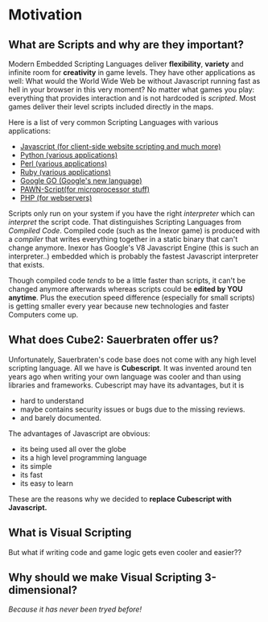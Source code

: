 # Motivation
## What are Scripts and why are they important?
Modern Embedded Scripting Languages deliver **flexibility**, **variety** and infinite room for **creativity** in game levels. They have other applications as well: What would the World Wide Web be without Javascript running fast as hell in your browser in this very moment?
No matter what games you play: everything that provides interaction and is not hardcoded is *scripted*.
Most games deliver their level scripts included directly in the maps.

Here is a list of very common Scripting Languages with various applications:
* [Javascript (for client-side website scripting and much more)](http://www.w3schools.com/js/default.asp)
* [Python (various applications)](https://www.python.org/)
* [Perl (various applications)](https://www.perl.org/)
* [Ruby (various applications)](https://www.ruby-lang.org/)
* [Google GO (Google's new language)](https://golang.org/)
* [PAWN-Script(for microprocessor stuff)](http://www.compuphase.com/pawn/pawn.htm)
* [PHP (for webservers)](https://php.net)

Scripts only run on your system if you have the right *interpreter* which can *interpret* the script code.
That distinguishes Scripting Languages from *Compiled Code*. Compiled code (such as the Inexor game) is produced with a *compiler* that writes everything together in a static binary that can't change anymore.
Inexor has Google's V8 Javascript Engine (this is such an interpreter..) embedded which is probably the fastest Javascript interpreter that exists. 

Though compiled code *tends* to be a little faster than scripts, it can't be changed anymore afterwards whereas scripts could be **edited by YOU anytime**. 
Plus the execution speed difference (especially for small scripts) is getting smaller every year because new technologies and faster Computers come up.

## What does Cube2: Sauerbraten offer us?
Unfortunately, Sauerbraten's code base does not come with any high level scripting language.
All we have is **Cubescript**. It was invented around ten years ago when writing your own language was cooler and than using libraries and frameworks. Cubescript may have its advantages, but it is 

* hard to understand
* maybe contains security issues or bugs due to the missing reviews.
* and barely documented. 

The advantages of Javascript are obvious:

* its being used all over the globe
* its a high level programming language
* its simple
* its fast
* its easy to learn

These are the reasons why we decided to **replace Cubescript with Javascript.**

## What is Visual Scripting
But what if writing code and game logic gets even cooler and easier??

## Why should we make Visual Scripting 3-dimensional?
*Because it has never been tryed before!*

